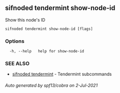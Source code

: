 ## sifnoded tendermint show-node-id

Show this node's ID

```
sifnoded tendermint show-node-id [flags]
```

### Options

```
  -h, --help   help for show-node-id
```

### SEE ALSO

* [sifnoded tendermint](sifnoded_tendermint.md)	 - Tendermint subcommands

###### Auto generated by spf13/cobra on 2-Jul-2021
